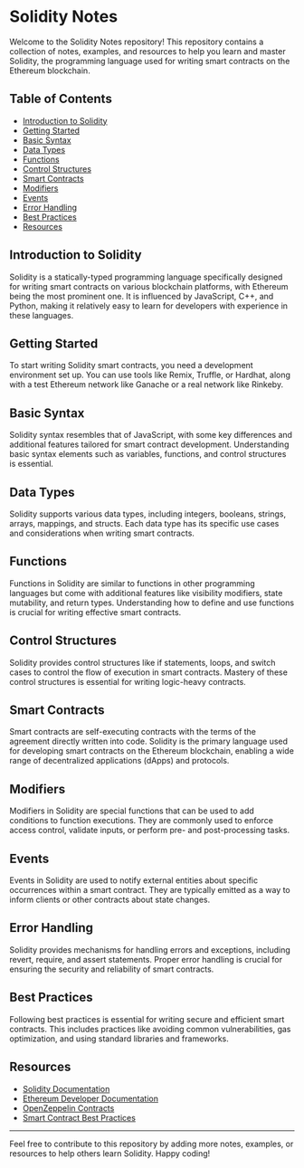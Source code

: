 # Solidity Notes

Welcome to the Solidity Notes repository! This repository contains a collection of notes, examples, and resources to help you learn and master Solidity, the programming language used for writing smart contracts on the Ethereum blockchain.

## Table of Contents

- [Introduction to Solidity](#introduction-to-solidity)
- [Getting Started](#getting-started)
- [Basic Syntax](#basic-syntax)
- [Data Types](#data-types)
- [Functions](#functions)
- [Control Structures](#control-structures)
- [Smart Contracts](#smart-contracts)
- [Modifiers](#modifiers)
- [Events](#events)
- [Error Handling](#error-handling)
- [Best Practices](#best-practices)
- [Resources](#resources)

## Introduction to Solidity

Solidity is a statically-typed programming language specifically designed for writing smart contracts on various blockchain platforms, with Ethereum being the most prominent one. It is influenced by JavaScript, C++, and Python, making it relatively easy to learn for developers with experience in these languages.

## Getting Started

To start writing Solidity smart contracts, you need a development environment set up. You can use tools like Remix, Truffle, or Hardhat, along with a test Ethereum network like Ganache or a real network like Rinkeby.

## Basic Syntax

Solidity syntax resembles that of JavaScript, with some key differences and additional features tailored for smart contract development. Understanding basic syntax elements such as variables, functions, and control structures is essential.

## Data Types

Solidity supports various data types, including integers, booleans, strings, arrays, mappings, and structs. Each data type has its specific use cases and considerations when writing smart contracts.

## Functions

Functions in Solidity are similar to functions in other programming languages but come with additional features like visibility modifiers, state mutability, and return types. Understanding how to define and use functions is crucial for writing effective smart contracts.

## Control Structures

Solidity provides control structures like if statements, loops, and switch cases to control the flow of execution in smart contracts. Mastery of these control structures is essential for writing logic-heavy contracts.

## Smart Contracts

Smart contracts are self-executing contracts with the terms of the agreement directly written into code. Solidity is the primary language used for developing smart contracts on the Ethereum blockchain, enabling a wide range of decentralized applications (dApps) and protocols.

## Modifiers

Modifiers in Solidity are special functions that can be used to add conditions to function executions. They are commonly used to enforce access control, validate inputs, or perform pre- and post-processing tasks.

## Events

Events in Solidity are used to notify external entities about specific occurrences within a smart contract. They are typically emitted as a way to inform clients or other contracts about state changes.

## Error Handling

Solidity provides mechanisms for handling errors and exceptions, including revert, require, and assert statements. Proper error handling is crucial for ensuring the security and reliability of smart contracts.

## Best Practices

Following best practices is essential for writing secure and efficient smart contracts. This includes practices like avoiding common vulnerabilities, gas optimization, and using standard libraries and frameworks.

## Resources

- [Solidity Documentation](https://docs.soliditylang.org/)
- [Ethereum Developer Documentation](https://ethereum.org/developers/)
- [OpenZeppelin Contracts](https://github.com/OpenZeppelin/openzeppelin-contracts)
- [Smart Contract Best Practices](https://consensys.github.io/smart-contract-best-practices/)

---

Feel free to contribute to this repository by adding more notes, examples, or resources to help others learn Solidity. Happy coding!
